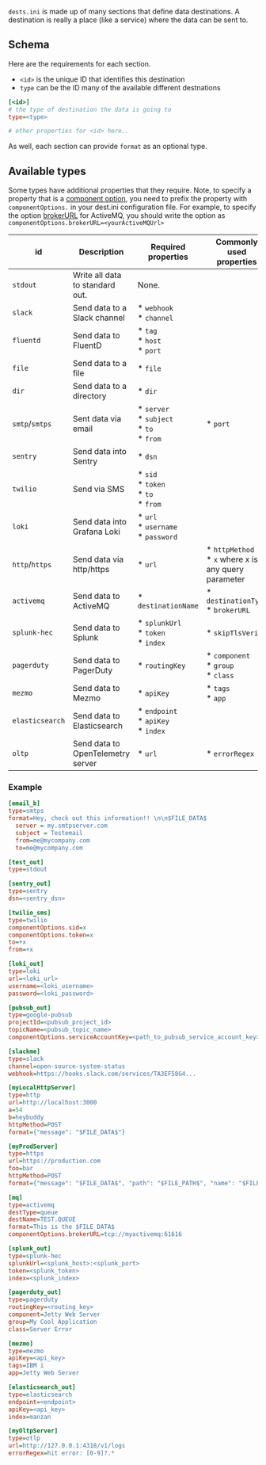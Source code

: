 `dests.ini` is made up of many sections that define data destinations. A destination is really a place (like a service) where the data can be sent to.

## Schema

Here are the requirements for each section.

* `<id>` is the unique ID that identifies this destination
* `type` can be the ID many of the available different destnations

```ini
[<id>]
# the type of destination the data is going to
type=<type>

# other properties for <id> here..
```
As well, each section can provide `format` as an optional type.

## Available types

Some types have additional properties that they require. Note, to specify a property that is a [component option](https://camel.apache.org/manual/component.html#_configuring_component_options),
you need to prefix the property with `componentOptions.` in your dest.ini configuration file. For example, to specify the option [brokerURL](https://camel.apache.org/components/3.22.x/activemq-component.html#_component_option_brokerURL) 
for ActiveMQ, you should write the option as `componentOptions.brokerURL=<yourActiveMQUrl>`

| id               | Description                     | Required properties                                        | Commonly used properties                                 | All properties
|------------------|---------------------------------|------------------------------------------------------------| -------------------------------------------------------- |----------------------------------------------------------------------|
| `stdout`         | Write all data to standard out. | None.                                                      |                                                          | https://camel.apache.org/components/3.22.x/stream-component.html     |  
| `slack`          | Send data to a Slack channel    | * `webhook` <br> * `channel`                               |                                                          | https://camel.apache.org/components/3.22.x/slack-component.html      |
| `fluentd`        | Send data to FluentD            | * `tag` <br> * `host` <br> * `port`                        |                                                          |                                                                      |
| `file`           | Send data to a file             | * `file`                                                   |                                                          | https://camel.apache.org/components/3.22.x/stream-component.html     |
| `dir`            | Send data to a directory        | * `dir`                                                    |                                                          | https://camel.apache.org/components/3.22.x/file-component.html       |    
| `smtp`/`smtps`   | Sent data via email             | * `server` <br> * `subject` <br> * `to` <br> * `from`      | * `port`                                                 | https://camel.apache.org/components/3.22.x/mail-component.html       |
| `sentry`         | Send data into Sentry           | * `dsn`                                                    |                                                          |                                                                      |
| `twilio`         | Send via SMS                    | * `sid` <br> * `token` <br> * `to` <br> * `from`           |                                                          | https://camel.apache.org/components/3.22.x/twilio-component.html     |
| `loki`           | Send data into Grafana Loki     | * `url` <br> * `username` <br> * `password` <br>           |                                                          |                                                                      |
| `http`/`https`   | Send data via http/https        | * `url`                                                    | * `httpMethod` <br> * `x` where x is any query parameter | https://camel.apache.org/components/3.22.x/http-component.html       |
| `activemq`       | Send data to ActiveMQ           | * `destinationName`                                        | * `destinationType` <br> * `brokerURL`                   | https://camel.apache.org/components/3.22.x/activemq-component.html   |
| `splunk-hec`     | Send data to Splunk             | * `splunkUrl` <br> * `token` <br> * `index`                | * `skipTlsVerify`                                        | https://camel.apache.org/components/3.22.x/splunk-hec-component.html |
| `pagerduty`      | Send data to PagerDuty          | * `routingKey`                                             | * `component` <br> * `group` <br> * `class`              |                                                                      |
| `mezmo`          | Send data to Mezmo              | * `apiKey`                                                 | * `tags` <br> * `app`                                    |                                                                      |
| `elasticsearch`  | Send data to Elasticsearch      | * `endpoint` <br> * `apiKey` <br> * `index`                |                                                          |                                                                      |
| `oltp`  | Send data to OpenTelemetry server | * `url` | * `errorRegex`                                                         |                                                                      |

### Example

```ini
[email_b]
type=smtps
format=Hey, check out this information!! \n\n$FILE_DATA$
  server = my.smtpserver.com
  subject = Testemail
  from=me@mycompany.com
  to=me@mycompany.com

[test_out]
type=stdout

[sentry_out]
type=sentry
dsn=<sentry_dsn>

[twilio_sms]
type=twilio
componentOptions.sid=x
componentOptions.token=x
to=+x
from=+x

[loki_out]
type=loki
url=<loki_url>
username=<loki_username>
password=<loki_password>

[pubsub_out]
type=google-pubsub
projectId=<pubsub_project_id>
topicName=<pubsub_topic_name>
componentOptions.serviceAccountKey=<path_to_pubsub_service_account_key>

[slackme]
type=slack
channel=open-source-system-status
webhook=https://hooks.slack.com/services/TA3EF58G4...

[myLocalHttpServer]
type=http
url=http://localhost:3000
a=54
b=heybuddy
httpMethod=POST
format={"message": "$FILE_DATA$"}

[myProdServer]
type=https
url=https://production.com
foo=bar
httpMethod=POST
format={"message": "$FILE_DATA$", "path": "$FILE_PATH$", "name": "$FILE_NAME$"}

[mq]
type=activemq
destType=queue
destName=TEST.QUEUE
format=This is the $FILE_DATA$
componentOptions.brokerURL=tcp://myactivemq:61616

[splunk_out]
type=splunk-hec
splunkUrl=<splunk_host>:<splunk_port>
token=<splunk_token>
index=<splunk_index>

[pagerduty_out]
type=pagerduty
routingKey=<routing_key>
component=Jetty Web Server
group=My Cool Application
class=Server Error

[mezmo]
type=mezmo
apiKey=<api_key>
tags=IBM i
app=Jetty Web Server

[elasticsearch_out]
type=elasticsearch
endpoint=<endpoint>
apiKey=<api_key>
index=manzan

[myOltpServer]
type=otlp
url=http://127.0.0.1:4318/v1/logs
errorRegex=hit error: [0-9]?.*
```
